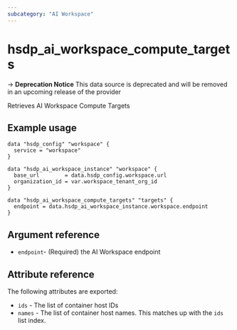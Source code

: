 ```yaml
---
subcategory: "AI Workspace"
---
```


# hsdp_ai_workspace_compute_targets

-> **Deprecation Notice** This data source is deprecated and will be removed in an upcoming release of the provider

Retrieves AI Workspace Compute Targets

## Example usage

```hcl
data "hsdp_config" "workspace" {
  service = "workspace"
}

data "hsdp_ai_workspace_instance" "workspace" {
  base_url        = data.hsdp_config.workspace.url
  organization_id = var.workspace_tenant_org_id
}

data "hsdp_ai_workspace_compute_targets" "targets" {
  endpoint = data.hsdp_ai_workspace_instance.workspace.endpoint
}
```

## Argument reference

* `endpoint`- (Required) the AI Workspace endpoint

## Attribute reference

The following attributes are exported:

* `ids` -  The list of container host IDs
* `names` - The list of container host names. This matches up with the `ids` list index.
